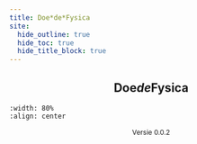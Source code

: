 ```yaml
---
title: Doe*de*Fysica
site:
  hide_outline: true
  hide_toc: true
  hide_title_block: true
---
```


<div style="text-align: center;">

## Doe*de*Fysica

</div>

```{figure} ./Figuren/Cover.jpg
:width: 80%
:align: center

```


<div style="text-align: center; font-size: 12px">

Versie 0.0.2

</div>